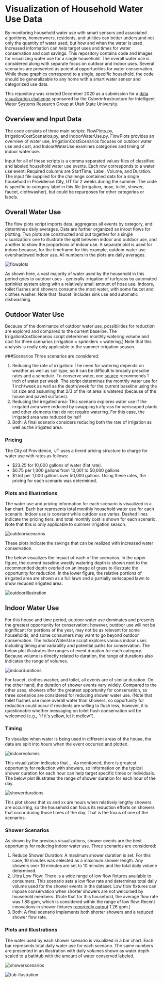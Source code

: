 # Visualization of Household Water Use Data

By monitoring household water use with smart sensors and associated algorithms, homeowners, residents, and utilities can better understand not only the quantity of water used, but how and when the water is used. Increased information can help target uses and times for water conservation and cost savings. This repository contains code and images for visualizing water use for a single household. The overall water use is considered along with separate focus on outdoor and indoor uses. Several scenarios are presented as potential opportunities for water conservation. While these graphics correspond to a single, specific household, the code should be generalizable to any home with a smart water sensor and categorized use data.

This repository was created December 2020 as a submission for a [data visualization challenge](https://github.com/UCHIC/CIWS-VisChallenge/) sponsored by the Cyberinfrastructure for Intelligent Water Systems Research Group at Utah State University.

## Overview and Input Data
The code consists of three main scripts: FlowPlots.py, IrrigationCostScenarios.py, and IndoorWaterUse.py. FlowPlots provides an overview of water use, IrrigationCostScenarios focuses on outdoor water use and cost, and IndoorWaterUse examines categories and timing of indoor water use.

Input for all of these scripts is a comma separated values files of classified and labeled household water use events. Each row corresponds to a water use event. Required columns are StartTime, Label, Volume, and Duration. The input file supplied for the challenge contained data for a single household in Providence City, UT for 2 weeks during the summer. The code is specific to category label in this file (irrigation, hose, toilet, shower, faucet, clothwasher), but could be repurposes for other categories or labels.

## Overall Water Use
The flow plots script imports data, aggregates all events by category, and determines daily averages. Data are further organized as in/out flows for plotting. Two plots are constructed and put together for a single visualization: one to illustrate the split between indoor and outdoor use, and another to show the proportions of indoor use. A separate plot is used for indoor because, for the timeframe for this example, outdoor water use overshadowed indoor use. All numbers in the plots are daily averages.

![flowplots](/Images/flowplots.png)

As shown here, a vast majority of water used by the household in this period goes to outdoor uses - generally irrigation of turfgrass by automated sprinkler system along with a relatively small amount of hose use. Indoors, toilet flushes and showers consume the most water, with some faucet and clothes washer. Note that 'faucet' includes sink use and automatic dishwashing.

## Outdoor Water Use
Because of the dominance of outdoor water use, possibilities for reduction are explored and compared to the current baseline. The IrrigationCostScenarios script determines monthly watering volume and cost for three scenarios (irrigation = sprinklers = watering.) Note that this analysis is really only applicable to the summer irrigation season.

###Scenarios
Three scenarios are considered:
1. Reducing the rate of irrigation: The need for watering depends on weather as well as soil type, so it can be difficult to broadly prescibe rates and a schedule. To conserve water, one [source](https://www.lowes.com/n/how-to/watering-tips) recommends 1 inch of water per week. The script determines the monthly water use for 1 inch/week as well as the depth/week for the current baseline using the lot size and assuming that 2/3 of the lot area is watered (because of the house and paved surfaces). 
2. Reducing the irrigated area: This scenario explores water use if the irrigated area were reduced by swapping turfgrass for xeriscaped plants and other elements that do not require watering. For this case, the irrigated area was reduced by half
3. Both: A final scenario considers reducing both the rate of irrigation as well as the irrigated area.

### Pricing
The City of Providence, UT uses a tiered pricing structure to charge for water use with rates as follows: 
- $23.25 for 10,000 gallons of water (flat rate).
- $0.75 per 1,000 gallons from 10,001 to 50,000 gallons.
- $1.50 per 1,000 gallons over 50,000 gallons.
Using these rates, the pricing for each scenario was determined.

### Plots and Illustrations
The water use and pricing information for each scenario is visualized in a bar chart. Each bar represents total monthly household water use for each scenario. Indoor use is constant while outdoor use varies. Dashed lines indicate the pricing tiers, and total monthly cost is shown for each scenario. Note that this is only applicable to summer irrigation season.

![outdoorscenarios](/Images/outdoor_scenarios.png)

These plots indicate the savings that can be realized with increased water conservation.

 The below visualizes the impact of each of the scenarios. In the upper figure, the current baseline weekly watering depth is shown next to the recommended depth overlaid on an image of grass to illustrate the opportunity for reduction. In the lower figure, the relative portions of irrigated area are shown as a full lawn and a partially xeriscaped lawn to show reduced irrigated area. 
 
 ![outdoorillustration](/Images/outdoor_illustration.png)
 
 ## Indoor Water Use
For this house and time period, outdoor water use dominates and presents the greatest opportunity for conservation; however, outdoor use will not be significant for portions of the year, may not be as relevant for some households, and some consumers may want to go beyond outdoor conservation. The IndoorWaterUse script explores various indoor uses including timing and variability and potential paths for conservation. The below plot illustrates the ranges of event duration for each category. Because volume is directly related to duration, the range of durations also indicates the range of volumes. 

![indoordurations](/Images/indoor_durations.png)

For faucet, clothes washer, and toilet, all events are of similar duration. On the other hand, the duration of shower events vary widely. Compared to the other uses, showers offer the greatest opportunity for conservation, so three scenarios are considered for reducing shower water use. (Note that toilet flushes use more overall water than showers, so opportunity for reduction could occur if residents are willing to flush less, however, it is questionable whether messaging on toilet flush conservation will be welcomed (e.g., "if it's yellow, let it mellow").

### Timing
To visualize when water is being used in different areas of the house, the data are split into hours when the event occurred and plotted.

![indoorvolumes](/Images/indoor_volumes.png)

This visualization indicates that ... As mentioned, there is greatest opportunity for reduction with showers, so  information on the typical shower duration for each hour can help target specific times or individuals. The below plot illustrates the range of shower duration for each hour of the day.

![showerdurations](/Images/shower_durations.png)

This plot shows that xx and xx are hours when relatively lengthy showers are occurring, so the household can focus its reduction efforts on showers that occur during those times of the day. That is the focus of one of the scenarios.

### Shower Scenarios
As shown by the previous visualizations, shower events are the best opportunity for reducing indoor water use. Three scenarios are considered:
1. Reduce Shower Duration: A maximum shower duration is set. For this case, 10 minutes was selected as a maximum shower length. Any showers over 10 minutes are set to 10 minutes and the total daily volume determined.
2. Ultra Low Flow: There is a wide range of low flow fixtures available to consumers. This scenario sets a low flow rate and determines total daily volume used for the shower events in the dataset. Low flow fixtures can impose conservation when shorter showers are not welcomed by household members. (Note that for this household, the average flow rate was 1.88 gpm, which is considered within the range of low flow. Recent innovations in shower fixtures [reportedly output](https://nebia.com/collections) 1.26 gpm.)
3. Both: A final scenario implements both shorter showers and a reduced shower flow rate. 

### Plots and Illustrations
The water used by each shower scenario is visualized in a bar chart. Each bar represents total daily water use for each scenario. The same numbers are presented in an illustration with daily volumes shown as water depth scaled to a bathtub with the amount of water conserved labeled.

![showerscenarios](/Images/shower_scenarios.png)

![tub illustration](/Images/tub_illustration.png)

